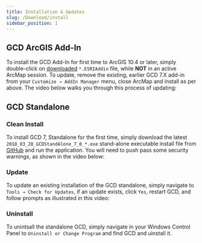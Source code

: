 ```yaml
---
title: Installation & Updates
slug: /Download/install
sidebar_position: 1
---
```


## GCD ArcGIS Add-In
To install the GCD Add-In for first time to ArcGIS 10.4 or later, simply double-click on [downloaded](https://github.com/Riverscapes/gcd/releases/latest) `*.ESRIAddin` file, while **NOT** in an active ArcMap session. To update, remove the existing, earlier GCD 7.X add-in from your `Customize → AddIn Manager` menu, close ArcMap and install as per above. The video below walks you through this process of updating:

<YouTubeEmbed videoId="9F3k6pn_3RI"/>

## GCD Standalone

### Clean Install

To install GCD 7, Standalone for the first time, simply download the latest `2018_03_28_GCDStandAlone_7_0_*.exe` stand-alone executable install file from [GitHub](https://github.com/Riverscapes/gcd/releases/latest) and run the application. You will need to push pass some security warnings, as shown in the video below:

<YouTubeEmbed videoId="gRSMHbi8-xs"/>

### Update
To update an existing installation of the GCD standalone, simply navigate to `Tools → Check for Updates`, if an update exists, click `Yes`, restart GCD, and follow prompts as illustrated in this video:

<YouTubeEmbed videoId="T0v8NkOg2zc"/>


### Uninstall
To unintsall the standalone GCD, simply navigate in your Windows Control Panel to `Uninstall or Change Program` and find GCD and uinstall it.

<YouTubeEmbed videoId="668-0ZtoOzo"/>
